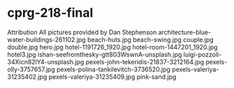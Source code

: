 # cprg-218-final
Attribution
All pictures provided by Dan Stephenson
architecture-blue-water-buildings-261102.jpg
beach-huts.jpg
beach-swing.jpg
couple.jpg
double.jpg
hero.jpg
hotel-1191726_1920.jpg
hotel-room-1447201_1920.jpg
hotel3.jpg
ishan-seefromthesky-gtt803WswnA-unsplash.jpg
luigi-pozzoli-34Xicn82lY4-unsplash.jpg
pexels-john-tekeridis-21837-3212164.jpg
pexels-olly-3757657.jpg
pexels-polina-tankilevitch-3736520.jpg
pexels-valeriya-31235402.jpg
pexels-valeriya-31235409.jpg
pink-sand.jpg